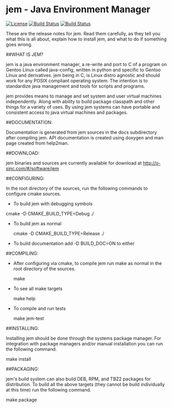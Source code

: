 #	jem - Java Environment Manager
[![License](http://img.shields.io/badge/license-GPLv3-blue.svg?style=plastic)](https://github.com/Obsidian-StudiosInc/jem/blob/master/LICENSE)
[![Build Status](https://img.shields.io/travis/Obsidian-StudiosInc/jem/master.svg?style=plastic)](https://travis-ci.org/Obsidian-StudiosInc/jem)
[![Build Status](https://img.shields.io/shippable/5840e5d8112fc80f00e0cb41/master.svg?style=plastic)](https://app.shippable.com/projects/5840e5d8112fc80f00e0cb41/)

These are the release notes for jem. Read them carefully,
as they tell you what this is all about, explain how to install jem,
and what to do if something goes wrong.

##WHAT IS JEM?

  jem is a java environment manager, a re-write and port to C of 
  a program on Gentoo Linux called java-config, written in python and
  specific to Gentoo Linux and derivatives. jem being in C, is Linux 
  distro agnostic and should work for any POSIX compliant operating 
  system. The intention is to standardize java management and tools for 
  scripts and programs.

  jem provides means to manage and set system and user virtual machines 
  independently. Along with ability to build package classpath and other 
  things for a variety of uses. By using jem systems can have portable 
  and consistent access to java virtual machines and packages.

##DOCUMENTATION:

  Documentation is generated from jem sources in the docs subdirectory 
  after compiling jem. API documentation is created using doxygen and 
  man page created from help2man.

##DOWNLOAD:

  jem binaries and sources are currently available for download at
  http://o-sinc.com/#/software/jem

##CONFIGURING:

  In the root directory of the sources, run the following commands to 
  configure cmake sources.

 - To build jem with debugging symbols

  cmake -D CMAKE_BUILD_TYPE=Debug ./

 - To build jem as normal

   cmake -D CMAKE_BUILD_TYPE=Release ./

 - To build documentation add -D BUILD_DOC=ON to either

##COMPILING:

 - After configuring via cmake, to compile jem run make as normal in 
   the root directory of the sources.

   make

 - To see all make targets

   make help
 
 - To compile and run tests

   make jem-test

##INSTALLING:

  Installing jem should be done through the systems package manager. For 
  integration with package managers and/or manual installation you can 
  run the following command.

  make install

##PACKAGING:

  jem's build system can also build DEB, RPM, and TBZ2 packages for 
  distribution. To build all the above targets (they cannot be build 
  individually at this time) run the following command.

  make package

